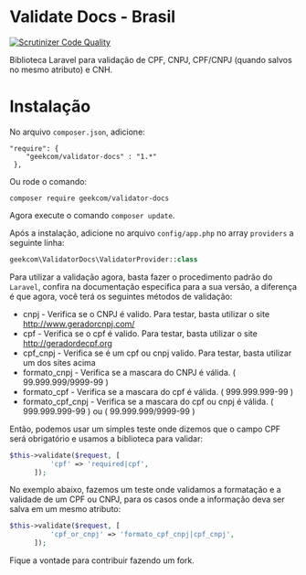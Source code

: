 # Validate Docs - Brasil

[![Scrutinizer Code Quality](https://scrutinizer-ci.com/g/geekcom/validator-docs/badges/quality-score.png?b=master)](https://scrutinizer-ci.com/g/geekcom/validator-docs/?branch=master)

Biblioteca Laravel para validação de CPF, CNPJ, CPF/CNPJ (quando salvos no mesmo atributo) e CNH.

# Instalação

No arquivo `composer.json`, adicione:

```
"require": {
    "geekcom/validator-docs" : "1.*"
 },
```

Ou rode o comando:

```
composer require geekcom/validator-docs
```

Agora execute o comando `composer update`.

Após a instalação, adicione no arquivo `config/app.php` no array `providers` a seguinte linha:

```php
geekcom\ValidatorDocs\ValidatorProvider::class
```

Para utilizar a validação agora, basta fazer o procedimento padrão do `Laravel`, confira na documentação especifica para a sua versão,
a diferença é que agora, você terá os seguintes métodos de validação:


* cnpj - Verifica se o CNPJ é valido. Para testar, basta utilizar o site http://www.geradorcnpj.com/
* cpf - Verifica se o cpf é valido. Para testar, basta utilizar o site http://geradordecpf.org
* cpf_cnpj - Verifica se é um cpf ou cnpj valido. Para testar, basta utilizar um dos sites acima
* formato_cnpj - Verifica se a mascara do CNPJ é válida. ( 99.999.999/9999-99 )
* formato_cpf - Verifica se a mascara do cpf é válida. ( 999.999.999-99 )
* formato_cpf_cnpj - Verifica se a mascara do cpf ou cnpj é válida. ( 999.999.999-99 ) ou ( 99.999.999/9999-99 )


Então, podemos usar um simples teste onde dizemos que o campo CPF será obrigatório e usamos a biblioteca para validar:

```php
$this->validate($request, [
          'cpf' => 'required|cpf',
      ]);
```

No exemplo abaixo, fazemos um teste onde validamos a formatação e a validade de um CPF ou CNPJ, para os casos onde a informação deva ser salva em um mesmo atributo:

```php
$this->validate($request, [
          'cpf_or_cnpj' => 'formato_cpf_cnpj|cpf_cnpj',
      ]);
```

Fique a vontade para contribuir fazendo um fork.